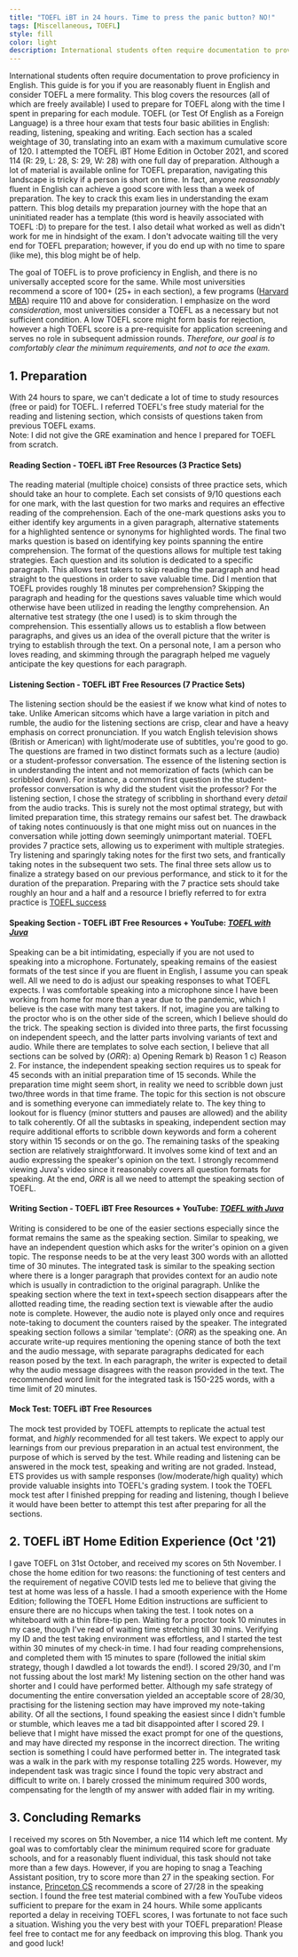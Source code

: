 ```yaml
---
title: "TOEFL iBT in 24 hours. Time to press the panic button? NO!"
tags: [Miscellaneous, TOEFL]
style: fill
color: light
description: International students often require documentation to prove proficiency in English. This guide is for you if you are reasonably fluent in English and consider TOEFL a mere formality. I narrate my experience preparing and appearing for TOEFL with 24 hours to go. This blog covers the resources (all of which are freely available) I used along with the time I spent in preparing for each module.  
---
```


International students often require documentation to prove proficiency in English. This guide is for you if you are reasonably fluent in English and consider TOEFL a mere formality. This blog covers the resources (all of which are freely available) I used to prepare for TOEFL along with the time I spent in preparing for each module. TOEFL (or Test Of English as a Foreign Language) is a three hour exam that tests four basic abilities in English: reading, listening, speaking and writing. Each section has a scaled weightage of 30, translating into an exam with a maximum cumulative score of 120. I attempted the TOEFL iBT Home Edition in October 2021, and scored 114 (R: 29, L: 28, S: 29, W: 28) with one full day of preparation. Although a lot of material is available online for TOEFL preparation, navigating this landscape is tricky if a person is short on time. In fact, anyone _reasonably_ fluent in English can achieve a good score with less than a week of preparation. The key to crack this exam lies in understanding the exam pattern. This blog details my preparation journey with the hope that an uninitiated reader has a template (this word is heavily associated with TOEFL :D) to prepare for the test. I also detail what worked as well as didn't work for me in hindsight of the exam. I don't advocate waiting till the very end for TOEFL preparation; however, if you do end up with no time to spare (like me), this blog might be of help.

The goal of TOEFL is to prove proficiency in English, and there is no universally accepted score for the same. While most universities recommend a score of 100+ (25+ in each section), a few programs ([Harvard MBA](https://www.hbs.edu/mba/admissions/application-process/Pages/international-applicants.aspx)) require 110 and above for consideration. I emphasize on the word _consideration_, most universities consider a TOEFL as a necessary but not sufficient condition. A low TOEFL score might form basis for rejection, however a high TOEFL score is a pre-requisite for application screening and serves no role in subsequent admission rounds. _Therefore, our goal is to comfortably clear the minimum requirements, and not to ace the exam._ 

## 1. Preparation

With 24 hours to spare, we can't dedicate a lot of time to study resources (free or paid) for TOEFL. I referred TOEFL's free study material for the reading and listening section, which consists of questions taken from previous TOEFL exams. <br> 
Note: I did not give the GRE examination and hence I prepared for TOEFL from scratch.

#### Reading Section - TOEFL iBT Free Resources (3 Practice Sets)

The reading material (multiple choice) consists of three practice sets, which should take an hour to complete. Each set consists of 9/10 questions each for one mark, with the last question for two marks and requires an effective reading of the comprehension. Each of the one-mark questions asks you to either identify key arguments in a given paragraph, alternative statements for a highlighted sentence or synonyms for highlighted words. The final two marks question is based on identifying key points spanning the entire comprehension. The format of the questions allows for multiple test taking strategies. Each question and its solution is dedicated to a specific paragraph. This allows test takers to skip reading the paragraph and head straight to the questions in order to save valuable time. Did I mention that TOEFL provides roughly 18 minutes per comprehension? Skipping the paragraph and heading for the questions saves valuable time which would otherwise have been utilized in reading the lengthy comprehension. An alternative test strategy (the one I used) is to skim through the comprehension. This essentially allows us to establish a flow between paragraphs, and gives us an idea of the overall picture that the writer is trying to establish through the text. On a personal note, I am a person who loves reading, and skimming through the paragraph helped me vaguely anticipate the key questions for each paragraph.


#### Listening Section - TOEFL iBT Free Resources (7 Practice Sets)

The listening section should be the easiest if we know what kind of notes to take. Unlike American sitcoms which have a large variation in pitch and rumble, the audio for the listening sections are crisp, clear and have a heavy emphasis on correct pronunciation. If you watch English television shows (British or American) with light/moderate use of subtitles, you're good to go. The questions are framed in two distinct formats such as a lecture (audio) or a student-professor conversation. The essence of the listening section is in understanding the intent and not memorization of facts (which can be scribbled down). For instance, a common first question in the student-professor conversation is why did the student visit the professor? For the listening section, I chose the strategy of scribbling in shorthand every _detail_ from the audio tracks. This is surely not the most optimal strategy, but with limited preparation time, this strategy remains our safest bet. The drawback of taking notes continuously is that one might miss out on nuances in the conversation while jotting down seemingly unimportant material. TOEFL provides 7 practice sets, allowing us to experiment with multiple strategies. Try listening and sparingly taking notes for the first two sets, and frantically taking notes in the subsequent two sets. The final three sets allow us to finalize a strategy based on our previous performance, and stick to it for the duration of the preparation. Preparing with the 7 practice sets should take roughly an hour and a half and a resource I briefly referred to for extra practice is [TOEFL success](https://www.youtube.com/watch?v=wfDVNye_tF0)

#### Speaking Section - TOEFL iBT Free Resources + YouTube: [_TOEFL with Juva_](https://www.youtube.com/watch?v=3Fs952PySUA)

Speaking can be a bit intimidating, especially if you are not used to speaking into a microphone. Fortunately, speaking remains of the easiest formats of the test since if you are fluent in English, I assume you can speak well. All we need to do is adjust our speaking responses to what TOEFL expects. I was comfortable speaking into a microphone since I have been working from home for more than a year due to the pandemic, which I believe is the case with many test takers. If not, imagine you are talking to the proctor who is on the other side of the screen, which I believe should do the trick. The speaking section is divided into three parts, the first focussing on independent speech, and the latter parts involving variants of text and audio. While there are templates to solve each section, I believe that all sections can be solved by (_ORR_): a) Opening Remark b) Reason 1 c) Reason 2. For instance, the independent speaking section requires us to speak for 45 seconds with an initial preparation time of 15 seconds. While the preparation time might seem short, in reality we need to scribble down just two/three words in that time frame. The topic for this section is not obscure and is something everyone can immediately relate to. The key thing to lookout for is fluency (minor stutters and pauses are allowed) and the ability to talk coherently. Of all the subtasks in speaking, independent section may require additional efforts to scribble down keywords and form a coherent story within 15 seconds or on the go. The remaining tasks of the speaking section are relatively straightforward. It involves some kind of text and an audio expressing the speaker's opinion on the text. I strongly recommend viewing Juva's video since it reasonably covers all question formats for speaking. At the end, _ORR_ is all we need to attempt the speaking section of TOEFL.

#### Writing Section - TOEFL iBT Free Resources + YouTube: [_TOEFL with Juva_](https://www.youtube.com/watch?v=7j2AR5vfh08)

Writing is considered to be one of the easier sections especially since the format remains the same as the speaking section. Similar to speaking, we have an independent question which asks for the writer's opinion on a given topic. The response needs to be at the very least 300 words with an allotted time of 30 minutes. The integrated task is similar to the speaking section where there is a longer paragraph that provides context for an audio note which is usually in contradiction to the original paragraph. Unlike the speaking section where the text in text+speech section disappears after the allotted reading time, the reading section text is viewable after the audio note is complete. However, the audio note is played only once and requires note-taking to document the counters raised by the speaker. The integrated speaking section follows a similar 'template': (_ORR_) as the speaking one. An accurate write-up requires mentioning the opening stance of both the text and the audio message, with separate paragraphs dedicated for each reason posed by the text. In each paragraph, the writer is expected to detail why the audio message disagrees with the reason provided in the text. The recommended word limit for the integrated task is 150-225 words, with a time limit of 20 minutes. 

#### Mock Test: TOEFL iBT Free Resources

The mock test provided by TOEFL attempts to replicate the actual test format, and _highly_ recommended for all test takers. We expect to apply our learnings from our previous preparation in an actual test environment, the purpose of which is served by the test. While reading and listening can be answered in the mock test, speaking and writing are not graded. Instead, ETS provides us with sample responses (low/moderate/high quality) which provide valuable insights into TOEFL's grading system. I took the TOEFL mock test after I finished prepping for reading and listening, though I believe it would have been better to attempt this test after preparing for all the sections. 


## 2. TOEFL iBT Home Edition Experience (Oct '21)

I gave TOEFL on 31st October, and received my scores on 5th November. I chose the home edition for two reasons: the functioning of test centers and the requirement of negative COVID tests led me to believe that giving the test at home was less of a hassle. I had a smooth experience with the Home Edition; following the TOEFL Home Edition instructions are sufficient to ensure there are no hiccups when taking the test. I took notes on a whiteboard with a thin fibre-tip pen. Waiting for a proctor took 10 minutes in my case, though I've read of waiting time stretching till 30 mins. Verifying my ID and the test taking environment was effortless, and I started the test within 30 minutes of my check-in time. I had four reading comprehensions, and completed them with 15 minutes to spare (followed the initial skim strategy, though I dawdled a lot towards the end!). I scored 29/30, and I'm not fussing about the lost mark! My listening section on the other hand was shorter and I could have performed better. Although my safe strategy of documenting the entire conversation yielded an acceptable score of 28/30, practising for the listening section may have improved my note-taking ability. Of all the sections, I found speaking the easiest since I didn't fumble or stumble, which leaves me a tad bit disappointed after I scored 29. I believe that I might have missed the exact prompt for one of the questions, and may have directed my response in the incorrect direction. The writing section is something I could have performed better in. The integrated task was a walk in the park with my response totalling 225 words. However, my independent task was tragic since I found the topic very abstract and difficult to write on. I barely crossed the minimum required 300 words, compensating for the length of my answer with added flair in my writing. 


## 3. Concluding Remarks

I received my scores on 5th November, a nice 114 which left me content. My goal was to comfortably clear the minimum required score for graduate schools, and for a reasonably fluent individual, this task should not take more than a few days. However, if you are hoping to snag a Teaching Assistant position, try to score more than 27 in the speaking section. For instance, [Princeton CS](https://www.cs.princeton.edu/grad/faq#23) recommends a score of 27/28 in the speaking section. I found the free test material combined with a few YouTube videos sufficient to prepare for the exam in 24 hours. While some applicants reported a delay in receiving TOEFL scores, I was fortunate to not face such a situation. Wishing you the very best with your TOEFL preparation! Please feel free to contact me for any feedback on improving this blog. Thank you and good luck!